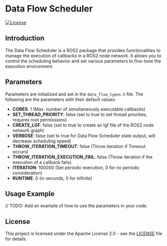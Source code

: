 # Data Flow Scheduler

[![License](https://img.shields.io/badge/License-Apache%202.0-blue.svg)](LICENSE)

## Introduction
The Data Flow Scheduler is a ROS2 package that provides functionalities to manage the execution of callbacks in a ROS2 node network. It allows you to control the scheduling behavior and set various parameters to fine-tune the execution environment.

## Parameters
Parameters are initialized and set in the `data_flow_types.h` file. The following are the parameters with their default values:

- **CORES**: 1 (Max. number of simultaneously executable callbacks)
- **SET_THREAD_PRIORITY**: false (set to true to set thread priorities, requires root permissions)
- **CREATE_LGF**: false (set to true to create an lgf file of the ROS2 node network graph)
- **VERBOSE**: false (set to true for Data Flow Scheduler state output, will decrease scheduling speed)
- **THROW_ITERATION_TIMEOUT**: false (Throw iteration if Timeout occurs)
- **THROW_ITERATION_EXECUTION_FAIL**: false (Throw iteration if the execution of a callback fails)
- **ITERATION**: 100000 (Set periodic execution, 0 for no periodic consideration)
- **RUNTIME**: 0 (in seconds, 0 for infinite)

## Usage Example
// TODO: Add an example of how to use the parameters in your code.

## License
This project is licensed under the Apache License 2.0 - see the [LICENSE](LICENSE) file for details.
